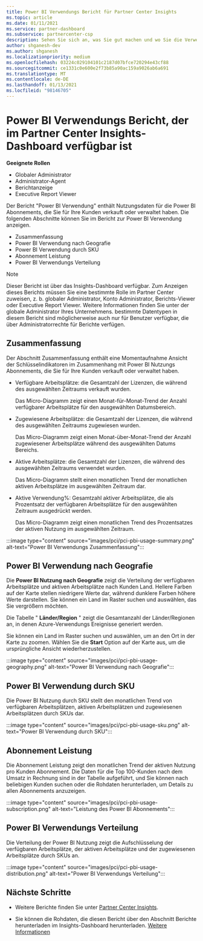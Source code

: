 ```yaml
---
title: Power BI Verwendungs Bericht für Partner Center Insights
ms.topic: article
ms.date: 01/11/2021
ms.service: partner-dashboard
ms.subservice: partnercenter-csp
description: Sehen Sie sich an, was Sie gut machen und wo Sie die Verwendung von Power BI Abonnements verbessern können, die Sie für Ihre Kunden verkaufen oder verwalten.
author: shganesh-dev
ms.author: shganesh
ms.localizationpriority: medium
ms.openlocfilehash: 03224c029104101c2187d07bfce720294e43cf88
ms.sourcegitcommit: ce1331c0e600e2f73b85a90ac159a9026ab6a691
ms.translationtype: MT
ms.contentlocale: de-DE
ms.lasthandoff: 01/13/2021
ms.locfileid: "98146705"
---
```

# <a name="power-bi-usage-report-available-from-the-partner-center-insights-dashboard"></a>Power BI Verwendungs Bericht, der im Partner Center Insights-Dashboard verfügbar ist

**Geeignete Rollen**
- Globaler Administrator
- Administrator-Agent
- Berichtanzeige
- Executive Report Viewer

Der Bericht "Power BI Verwendung" enthält Nutzungsdaten für die Power BI Abonnements, die Sie für Ihre Kunden verkauft oder verwaltet haben. Die folgenden Abschnitte können Sie im Bericht zur Power BI Verwendung anzeigen.

- Zusammenfassung
- Power BI Verwendung nach Geografie
- Power BI Verwendung durch SKU
- Abonnement Leistung
- Power BI Verwendungs Verteilung

 > [!NOTE]
 > Dieser Bericht ist über das Insights-Dashboard verfügbar. Zum Anzeigen dieses Berichts müssen Sie eine bestimmte Rolle im Partner Center zuweisen, z. b. globaler Administrator, Konto Administrator, Berichts-Viewer oder Executive Report Viewer. Weitere Informationen finden Sie unter der globale Administrator Ihres Unternehmens. bestimmte Datentypen in diesem Bericht sind möglicherweise auch nur für Benutzer verfügbar, die über Administratorrechte für Berichte verfügen.

## <a name="summary"></a>Zusammenfassung

Der Abschnitt Zusammenfassung enthält eine Momentaufnahme Ansicht der Schlüsselindikatoren im Zusammenhang mit Power BI Nutzungs Abonnements, die Sie für Ihre Kunden verkauft oder verwaltet haben. 

- Verfügbare Arbeitsplätze: die Gesamtzahl der Lizenzen, die während des ausgewählten Zeitraums verkauft wurden.

   Das Micro-Diagramm zeigt einen Monat-für-Monat-Trend der Anzahl verfügbarer Arbeitsplätze für den ausgewählten Datumsbereich.

- Zugewiesene Arbeitsplätze: die Gesamtzahl der Lizenzen, die während des ausgewählten Zeitraums zugewiesen wurden.

   Das Micro-Diagramm zeigt einen Monat-über-Monat-Trend der Anzahl zugewiesener Arbeitsplätze während des ausgewählten Datums Bereichs.

- Aktive Arbeitsplätze: die Gesamtzahl der Lizenzen, die während des ausgewählten Zeitraums verwendet wurden. 

   Das Micro-Diagramm stellt einen monatlichen Trend der monatlichen aktiven Arbeitsplätze im ausgewählten Zeitraum dar.

- Aktive Verwendung%: Gesamtzahl aktiver Arbeitsplätze, die als Prozentsatz der verfügbaren Arbeitsplätze für den ausgewählten Zeitraum ausgedrückt werden. 

   Das Micro-Diagramm zeigt einen monatlichen Trend des Prozentsatzes der aktiven Nutzung im ausgewählten Zeitraum.

:::image type="content" source="images/pci/pci-pbi-usage-summary.png" alt-text="Power BI Verwendungs Zusammenfassung":::

## <a name="power-bi-usage-by-geography"></a>Power BI Verwendung nach Geografie

Die **Power BI Nutzung nach Geografie** zeigt die Verteilung der verfügbaren Arbeitsplätze und aktiven Arbeitsplätze nach Kunden Land. Hellere Farben auf der Karte stellen niedrigere Werte dar, während dunklere Farben höhere Werte darstellen. Sie können ein Land im Raster suchen und auswählen, das Sie vergrößern möchten.

Die Tabelle " **Länder/Region** " zeigt die Gesamtanzahl der Länder/Regionen an, in denen Azure-Verwendungs Ereignisse generiert werden.

Sie können ein Land im Raster suchen und auswählen, um an den Ort in der Karte zu zoomen. Wählen Sie die **Start** Option auf der Karte aus, um die ursprüngliche Ansicht wiederherzustellen.

:::image type="content" source="images/pci/pci-pbi-usage-geography.png" alt-text="Power BI Verwendung nach Geografie":::

## <a name="power-bi-usage-by-sku"></a>Power BI Verwendung durch SKU

Die Power BI Nutzung durch SKU stellt den monatlichen Trend von verfügbaren Arbeitsplätzen, aktiven Arbeitsplätzen und zugewiesenen Arbeitsplätzen durch SKUs dar.

:::image type="content" source="images/pci/pci-pbi-usage-sku.png" alt-text="Power BI Verwendung durch SKU":::

## <a name="subscriptions-performance"></a>Abonnement Leistung

Die Abonnement Leistung zeigt den monatlichen Trend der aktiven Nutzung pro Kunden Abonnement. Die Daten für die Top 100-Kunden nach dem Umsatz in Rechnung sind in der Tabelle aufgeführt, und Sie können nach beliebigen Kunden suchen oder die Rohdaten herunterladen, um Details zu allen Abonnements anzuzeigen.

:::image type="content" source="images/pci/pci-pbi-usage-subscription.png" alt-text="Leistung des Power BI Abonnements":::

## <a name="power-bi-usage-distribution"></a>Power BI Verwendungs Verteilung

Die Verteilung der Power BI Nutzung zeigt die Aufschlüsselung der verfügbaren Arbeitsplätze, der aktiven Arbeitsplätze und der zugewiesenen Arbeitsplätze durch SKUs an.

:::image type="content" source="images/pci/pci-pbi-usage-distribution.png" alt-text="Power BI Verwendungs Verteilung":::

## <a name="next-steps"></a>Nächste Schritte

- Weitere Berichte finden Sie unter [Partner Center Insights](partner-center-insights.md).

- Sie können die Rohdaten, die diesen Bericht über den Abschnitt Berichte herunterladen im Insights-Dashboard herunterladen. [Weitere Informationen](pci-download-reports.md) 
